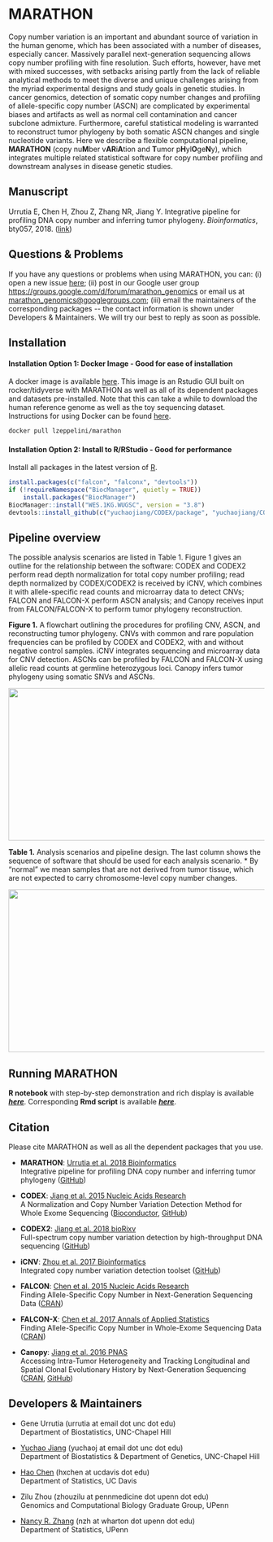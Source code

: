 # MARATHON

Copy number variation is an important and abundant source of variation in the human genome, which has been associated with a number of diseases, especially cancer. Massively parallel next-generation sequencing allows copy number profiling with fine resolution. Such efforts, however, have met with mixed successes, with setbacks arising partly from the lack of reliable analytical methods to meet the diverse and unique challenges arising from the myriad experimental designs and study goals in genetic studies. In cancer genomics, detection of somatic copy number changes and profiling of allele-specific copy number (ASCN) are complicated by experimental biases and artifacts as well as normal cell contamination and cancer subclone admixture. Furthermore, careful statistical modeling is warranted to reconstruct tumor phylogeny by both somatic ASCN changes and single nucleotide variants. Here we describe a flexible computational pipeline, **MARATHON** (copy nu**M**ber v**AR**i**A**tion and **T**umor p**H**yl**O**ge**N**y), which integrates multiple related statistical software for copy number profiling and downstream analyses in disease genetic studies.

## Manuscript

Urrutia E, Chen H, Zhou Z, Zhang NR, Jiang Y. Integrative pipeline for profiling DNA copy number and inferring tumor phylogeny. *Bioinformatics*, bty057, 2018. ([link](https://doi.org/10.1093/bioinformatics/bty057))


## Questions & Problems

If you have any questions or problems when using MARATHON, you can: (i) open a new issue [here](https://github.com/yuchaojiang/MARATHON/issues); (ii) post in our Google user group https://groups.google.com/d/forum/marathon_genomics or email us at marathon_genomics@googlegroups.com; (iii) email the maintainers of the corresponding packages -- the contact information is shown under Developers & Maintainers. We will try our best to reply as soon as possible.


## Installation

#### Installation Option 1: Docker Image - Good for ease of installation
A docker image is available [here](https://hub.docker.com/r/lzeppelini/marathon/).
This image is an Rstudio GUI built on rocker/tidyverse with MARATHON as well as all of its dependent packages and datasets pre-installed. Note that this can take a while to download the human reference genome as well as the toy sequencing dataset. Instructions for using Docker can be found [here](https://docs.docker.com/get-started/).

```bash
docker pull lzeppelini/marathon
```

#### Installation Option 2: Install to R/RStudio - Good for performance
Install all packages in the latest version of [R](https://www.r-project.org/).
```r
install.packages(c("falcon", "falconx", "devtools"))
if (!requireNamespace("BiocManager", quietly = TRUE))
    install.packages("BiocManager")
BiocManager::install("WES.1KG.WUGSC", version = "3.8")
devtools::install_github(c("yuchaojiang/CODEX/package", "yuchaojiang/CODEX2/package", "yuchaojiang/Canopy/package", "zhouzilu/iCNV", "yuchaojiang/MARATHON/package"))
```

## Pipeline overview

The possible analysis scenarios are listed in Table 1. Figure 1 gives an outline for the relationship between the software: CODEX and CODEX2 perform read depth normalization for total copy number profiling; read depth normalized by CODEX/CODEX2 is received by iCNV, which combines it with allele-specific read counts and microarray data to detect CNVs; FALCON and FALCON-X perform ASCN analysis; and Canopy receives input from FALCON/FALCON-X to perform tumor phylogeny reconstruction.

**Figure 1.** A flowchart outlining the procedures for profiling CNV, ASCN, and reconstructing tumor phylogeny. CNVs with common and rare population frequencies can be profiled by CODEX and CODEX2, with and without negative control samples. iCNV integrates sequencing and microarray data for CNV detection. ASCNs can be profiled by FALCON and FALCON-X using allelic read counts at germline heterozygous loci. Canopy infers tumor phylogeny using somatic SNVs and ASCNs.

<p align="center">
  <img src='https://github.com/yuchaojiang/MARATHON/blob/master/figure/Figure1.jpg' width='600' height='300'>
</p>

**Table 1.** Analysis scenarios and pipeline design. The last column shows the sequence of software that should be used for each analysis scenario. * By “normal” we mean samples that are not derived from tumor tissue, which are not expected to carry chromosome-level copy number changes.

<p align="center">
  <img src='https://github.com/yuchaojiang/MARATHON/blob/master/figure/Table1.png' width='600' height='320'>
</p>


## Running MARATHON

**R notebook** with step-by-step demonstration and rich display is available [***here***](https://rawgit.com/yuchaojiang/MARATHON/master/notebook/MARATHON.html). Corresponding **Rmd script** is available [***here***](https://github.com/yuchaojiang/MARATHON/blob/master/notebook/MARATHON.Rmd).


## Citation

Please cite MARATHON as well as all the dependent packages that you use.

* **MARATHON**: [Urrutia et al. 2018 Bioinformatics](https://doi.org/10.1093/bioinformatics/bty057)
  <br>
  Integrative pipeline for profiling DNA copy number and inferring tumor phylogeny ([GitHub](https://github.com/yuchaojiang/MARATHON))

* **CODEX**: [Jiang et al. 2015 Nucleic Acids Research](https://academic.oup.com/nar/article/43/6/e39/2453417/CODEX-a-normalization-and-copy-number-variation)
  <br>
  A Normalization and Copy Number Variation Detection Method for Whole Exome Sequencing
  ([Bioconductor](http://bioconductor.org/packages/CODEX/), [GitHub](https://github.com/yuchaojiang/CODEX))

* **CODEX2**: [Jiang et al. 2018 bioRixv](https://www.biorxiv.org/content/early/2018/04/01/211698)
  <br>
  Full-spectrum copy number variation detection by high-throughput DNA sequencing
  ([GitHub](https://github.com/yuchaojiang/CODEX2))

* **iCNV**: [Zhou et al. 2017 Bioinformatics](https://doi.org/10.1093/bioinformatics/bty104)
  <br>
  Integrated copy number variation detection toolset
  ([GitHub](https://github.com/zhouzilu/iCNV))

* **FALCON**: [Chen et al. 2015 Nucleic Acids Research](https://academic.oup.com/nar/article/43/4/e23/2410993/Allele-specific-copy-number-profiling-by-next)
  <br>
  Finding Allele-Specific Copy Number in Next-Generation Sequencing Data
  ([CRAN](https://CRAN.R-project.org/package=falcon))

* **FALCON-X**: [Chen et al. 2017 Annals of Applied Statistics](https://projecteuclid.org/euclid.aoas/1500537739)
  <br>
  Finding Allele-Specific Copy Number in Whole-Exome Sequencing Data
  ([CRAN](https://CRAN.R-project.org/package=falconx))

* **Canopy**: [Jiang et al. 2016 PNAS](http://www.pnas.org/content/113/37/E5528.full)
  <br>
  Accessing Intra-Tumor Heterogeneity and Tracking Longitudinal and Spatial Clonal Evolutionary History by Next-Generation Sequencing
  ([CRAN](https://CRAN.R-project.org/package=Canopy), [GitHub](https://github.com/yuchaojiang/Canopy))

## Developers & Maintainers

* Gene Urrutia (urrutia at email dot unc dot edu)
  <br>
  Department of Biostatistics, UNC-Chapel Hill

* [Yuchao Jiang](http://sph.unc.edu/adv_profile/yuchao-jiang-phd/) (yuchaoj at email dot unc dot edu)
  <br>
  Department of Biostatistics & Department of Genetics, UNC-Chapel Hill

* [Hao Chen](https://anson.ucdavis.edu/~haochen/) (hxchen at ucdavis dot edu)
  <br>
  Department of Statistics, UC Davis

* Zilu Zhou (zhouzilu at pennmedicine dot upenn dot edu)
  <br>
  Genomics and Computational Biology Graduate Group, UPenn

* [Nancy R. Zhang](https://statistics.wharton.upenn.edu/profile/nzh/) (nzh at wharton dot upenn dot edu)
  <br>
  Department of Statistics, UPenn

